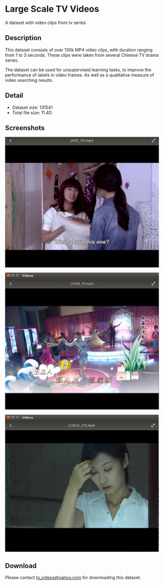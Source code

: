 # Large Scale TV Videos
A dataset with video clips from tv series

## Description
This dataset consists of over 130k MP4 video clips, with duration ranging from 1 to 3 seconds. These clips were taken from several Chinese TV drama series.

The dataset can be used for unsupervised learning tasks, to improve the performance of labels in video frames. As well as a qualitative measure of video searching results.

## Detail
+ Dataset size: 131541
+ Total file size: 11.4G

## Screenshots
![](1.jpg) 

![](2.jpg) 

![](3.jpg)

## Download
Please contact tv_videos@yahoo.com for downloading this dataset.
